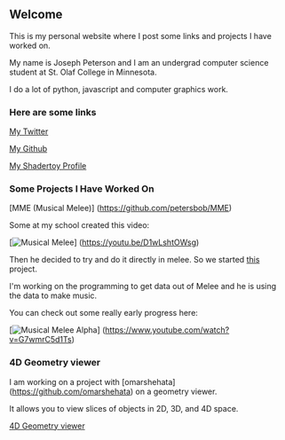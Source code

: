 ## Welcome

This is my personal website where I post some links and projects I have worked on.

My name is Joseph Peterson and I am an undergrad computer science student at St. Olaf College in Minnesota.

I do a lot of python, javascript and computer graphics work.

### Here are some links

[My Twitter](https://twitter.com/petersbob3)

[My Github](https://github.com/petersbob)

[My Shadertoy Profile](https://www.shadertoy.com/user/jope246)

### Some Projects I Have Worked On

[MME (Musical Melee)] (https://github.com/petersbob/MME)

Some at my school created this video:

[![Musical Melee](https://img.youtube.com/vi/D1wLshtOWsg/0.jpg)] (https://youtu.be/D1wLshtOWsg)

Then he decided to try and do it directly in melee. So we started [this](https://github.com/petersbob/MME) project.

I'm working on the programming to get data out of Melee and he is using the data to make music.

You can check out some really early progress here:

[![Musical Melee Alpha](https://img.youtube.com/vi/G7wmrC5d1Ts/0.jpg)] (https://www.youtube.com/watch?v=G7wmrC5d1Ts)

### 4D Geometry viewer

I am working on a project with [omarshehata] (https://github.com/omarshehata) on a geometry viewer.

It allows you to view slices of objects in 2D, 3D, and 4D space.

[4D Geometry viewer](https://github.com/StoDevX/humke-4d-geometry)
